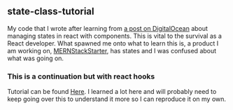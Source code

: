 ## state-class-tutorial
My code that I wrote after learning from [a post on DigitalOcean](https://www.digitalocean.com/community/tutorials/how-to-manage-state-on-react-class-components) about managing states in react with components. This is vital to the survival as a React developer. What spawned me onto what to learn this is, a product I am working on, [MERNStackStarter](https://github.com/serafirim/MERNStackStarter), has states and I was confused about what was going on. 

### This is a continuation but with react hooks
Tutorial can be found [Here](https://www.digitalocean.com/community/tutorials/how-to-manage-state-with-hooks-on-react-components). I learned a lot here and will probably need to keep going over this to understand it more so I can reproduce it on my own. 